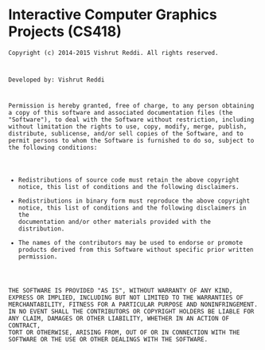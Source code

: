 Interactive Computer Graphics Projects (CS418)
==============================================

<code>Copyright (c) 2014-2015 Vishrut Reddi. All rights reserved.

Developed by: Vishrut Reddi

Permission is hereby granted, free of charge, to any person obtaining a 
copy of this software and associated documentation files (the "Software"), 
to deal with the Software without restriction, including without limitation 
the rights to use, copy, modify, merge, publish, distribute, sublicense, 
and/or sell copies of the Software, and to permit persons to whom the 
Software is furnished to do so, subject to the following conditions:

   - Redistributions of source code must retain the above copyright notice, 
     this list of conditions and the following disclaimers.
   - Redistributions in binary form must reproduce the above 
     copyright notice, this list of conditions and the following 
     disclaimers in the documentation and/or other materials 
     provided with the distribution.
   - The names of the contributors may be used to endorse or promote
     products derived from this Software without specific prior written permission.


THE SOFTWARE IS PROVIDED "AS IS", WITHOUT WARRANTY OF ANY KIND, EXPRESS OR IMPLIED,
INCLUDING BUT NOT LIMITED TO THE WARRANTIES OF MERCHANTABILITY, FITNESS FOR A
PARTICULAR PURPOSE AND NONINFRINGEMENT. IN NO EVENT SHALL THE CONTRIBUTORS OR
COPYRIGHT HOLDERS BE LIABLE FOR ANY CLAIM, DAMAGES OR OTHER LIABILITY, WHETHER
IN AN ACTION OF CONTRACT, TORT OR OTHERWISE, ARISING FROM, OUT OF OR IN CONNECTION
WITH THE SOFTWARE OR THE USE OR OTHER DEALINGS WITH THE SOFTWARE.</code>

